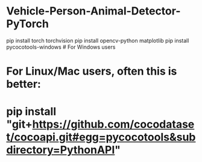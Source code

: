 # Vehicle-Person-Animal-Detector-PyTorch

pip install torch torchvision
pip install opencv-python matplotlib
pip install pycocotools-windows # For Windows users

# For Linux/Mac users, often this is better:

# pip install "git+https://github.com/cocodataset/cocoapi.git#egg=pycocotools&subdirectory=PythonAPI"

